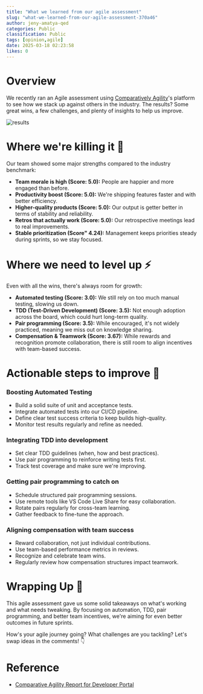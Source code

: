 ```yaml
---
title: "What we learned from our agile assessment"
slug: "what-we-learned-from-our-agile-assessment-370a46"
author: jeny-amatya-qed
categories: Public
classification: Public
tags: [opinion,agile]
date: 2025-03-18 02:23:58 
likes: 0
---
```


# Overview
We recently ran an Agile assessment using [Comparatively Agility](https://www.comparativeagility.com/)'s platform to see how we stack up against others in the industry. The results? Some great wins, a few challenges, and plenty of insights to help us improve.

![results](https://sadevportal3.blob.core.windows.net/root/dp-ca-insights.png)

# Where we're killing it 🎉
Our team showed some major strengths compared to the industry benchmark:
- **Team morale is high (Score: 5.0):** People are happier and more engaged than before.
- **Productivity boost (Score: 5.0):** We're shipping features faster and with better efficiency.
- **Higher-quality products (Score: 5.0):** Our output is getter better in terms of stability and reliability.
- **Retros that actually work (Score: 5.0):** Our retrospective meetings lead to real improvements.
- **Stable prioritization (Score" 4.24):** Management keeps priorities steady during sprints, so we stay focused.

# Where we need to level up ⚡
Even with all the wins, there's always room for growth:
- **Automated testing (Score: 3.0):** We still rely on too much manual testing, slowing us down.
- **TDD (Test-Driven Development) (Score: 3.5):** Not enough adoption across the board, which could hurt long-term quality.
- **Pair programming (Score: 3.5):** While encouraged, it's not widely practiced, meaning we miss out on knowledge sharing.
- **Compensation & Teamwork (Score: 3.67):** While rewards and recognition promote collaboration, there  is still room to align incentives with team-based success.

# Actionable steps to improve 🚀
### Boosting Automated Testing
- Build a solid suite of unit and acceptance tests.
- Integrate automated tests into our CI/CD pipeline.
- Define clear test success criteria to keep builds high-quality.
- Monitor test results regularly and refine as needed.

### Integrating TDD into development
- Set clear TDD guidelines (when, how and best practices).
- Use pair programming to reinforce writing tests first.
- Track test coverage and make sure we're improving.

### Getting pair programming to catch on
- Schedule structured pair programming sessions.
- Use remote tools like VS Code Live Share for easy collaboration.
- Rotate pairs regularly for cross-team learning.
- Gather feedback to fine-tune the approach.

### Aligning compensation with team success
- Reward collaboration, not just individual contributions.
- Use team-based performance metrics in reviews.
- Recognize and celebrate team wins.
- Regularly review how compensation structures impact teamwork.

# Wrapping Up 🎯
This agile assessment gave us some solid takeaways on what's working and what needs tweaking. By focusing on automation, TDD, pair programming, and better team incentives, we're aiming for even better outcomes in future sprints.

How's your agile journey going? What challenges are you tackling? Let's swap ideas in the comments! 👇

# Reference
- [Comparative Agility Report for Developer Portal](https://sadevportal3.blob.core.windows.net/root/DP_CA_Education.pdf)



